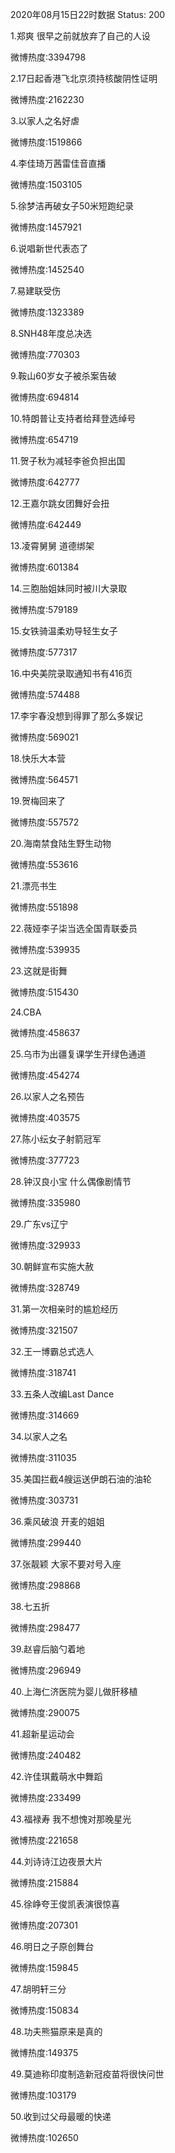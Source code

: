 2020年08月15日22时数据
Status: 200

1.郑爽 很早之前就放弃了自己的人设

微博热度:3394798

2.17日起香港飞北京须持核酸阴性证明

微博热度:2162230

3.以家人之名好虐

微博热度:1519866

4.李佳琦万茜雷佳音直播

微博热度:1503105

5.徐梦洁再破女子50米短跑纪录

微博热度:1457921

6.说唱新世代表态了

微博热度:1452540

7.易建联受伤

微博热度:1323389

8.SNH48年度总决选

微博热度:770303

9.鞍山60岁女子被杀案告破

微博热度:694814

10.特朗普让支持者给拜登选绰号

微博热度:654719

11.贺子秋为减轻李爸负担出国

微博热度:642777

12.王嘉尔跳女团舞好会扭

微博热度:642449

13.凌霄舅舅 道德绑架

微博热度:601384

14.三胞胎姐妹同时被川大录取

微博热度:579189

15.女铁骑温柔劝导轻生女子

微博热度:577317

16.中央美院录取通知书有416页

微博热度:574488

17.李宇春没想到得罪了那么多娱记

微博热度:569021

18.快乐大本营

微博热度:564571

19.贺梅回来了

微博热度:557572

20.海南禁食陆生野生动物

微博热度:553616

21.漂亮书生

微博热度:551898

22.薇娅李子柒当选全国青联委员

微博热度:539935

23.这就是街舞

微博热度:515430

24.CBA

微博热度:458637

25.乌市为出疆复课学生开绿色通道

微博热度:454274

26.以家人之名预告

微博热度:403575

27.陈小纭女子射箭冠军

微博热度:377723

28.钟汉良小宝 什么偶像剧情节

微博热度:335980

29.广东vs辽宁

微博热度:329933

30.朝鲜宣布实施大赦

微博热度:328749

31.第一次相亲时的尴尬经历

微博热度:321507

32.王一博霸总式选人

微博热度:318741

33.五条人改编Last Dance

微博热度:314669

34.以家人之名

微博热度:311035

35.美国拦截4艘运送伊朗石油的油轮

微博热度:303731

36.乘风破浪 开麦的姐姐

微博热度:299440

37.张靓颖 大家不要对号入座

微博热度:298868

38.七五折

微博热度:298477

39.赵睿后脑勺着地

微博热度:296949

40.上海仁济医院为婴儿做肝移植

微博热度:290075

41.超新星运动会

微博热度:240482

42.许佳琪戴萌水中舞蹈

微博热度:233499

43.福禄寿 我不想愧对那晚星光

微博热度:221658

44.刘诗诗江边夜景大片

微博热度:215884

45.徐峥夸王俊凯表演很惊喜

微博热度:207301

46.明日之子原创舞台

微博热度:159845

47.胡明轩三分

微博热度:150834

48.功夫熊猫原来是真的

微博热度:149375

49.莫迪称印度制造新冠疫苗将很快问世

微博热度:103179

50.收到过父母最暖的快递

微博热度:102650

